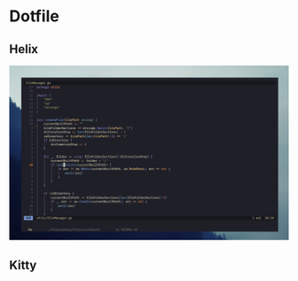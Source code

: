 # Dotfile

## Helix

![helix-screenshot](https://github.com/luislve17/dotfiles/blob/main/assets/helix-ss.png?raw=true)

## Kitty
